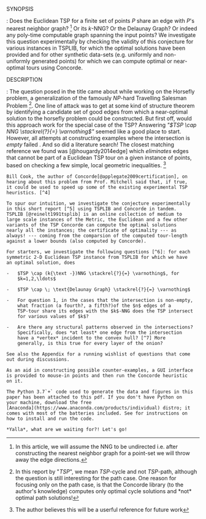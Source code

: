 SYNOPSIS

:   Does the Euclidean TSP for a finite set of points $P$ share an edge
    with $P$'s nearest neighbor graph? [^1] Or its $k$-NNG? Or the
    Delaunay Graph? Or indeed any poly-time computable graph spanning
    the input points? We investigate this question experimentally by
    checking the validity of this conjecture for various instances in
    TSPLIB, for which the optimal solutions have been provided and for
    other synthetic data-sets (e.g. uniformly and non-uniformly
    generated points) for which we can compute optimal or near-optimal
    tours using Concorde.

DESCRIPTION

:   The question posed in the title came about while working on the
    Horsefly problem, a generalization of the famously $NP$-hard
    Travelling Salesman Problem [^2]. One line of attack was to get at
    some kind of structure theorem by identifying a candidate set of
    good edges from which a near-optimal solution to the horsefly
    problem could be constructed. But first off, would this approach
    work for the special case of the TSP? Answering
    *"$TSP \cap NNG \stackrel{?}{=} \varnothing$"* seemed like a good
    place to start. However, all attempts at constructing examples where
    the intersection is *empty* failed . And so did a literature search!
    The closest matching reference we found was [@hougardy2014edge]
    which *eliminates* edges that cannot be part of a Euclidean TSP tour
    on a given instance of points, based on checking a few simple, local
    geometric inequalities. [^3]

    Bill Cook, the author of Concorde[@applegate2009certification], on
    hearing about this problem from Prof. Mitchell said that, if true,
    it could be used to speed up some of the existing experimental TSP
    heuristics. [^4]

    To spur our intuition, we investigate the conjecture experimentally
    in this short report [^5] using TSPLIB and Concorde in tandem.
    TSPLIB [@reinelt1991tsplib] is an online collection of medium to
    large scale instances of the Metric, the Euclidean and a few other
    variants of the TSP Concorde can compute the optimal solutions
    nearly all the instances; the certificate of optimality --- as
    always! --- coming from the comparsion of the computed tour-length
    against a lower bounds (also computed by Concorde).

    For starters, we investigate the following questions [^6]: for each
    symmetric 2-D Euclidean TSP instance from TSPLIB for which we have
    an optimal solution, does

    -   $TSP \cap (k{\text -})NNG \stackrel{?}{=} \varnothing$, for
        $k=1,2,\ldots$

    -   $TSP \cap \; \text{Delaunay Graph} \stackrel{?}{=} \varnothing$

    -   For question 1, in the cases that the intersection is non-empty,
        what fraction (a fourth?, a fifth?)of the $n$ edges of a
        TSP-tour share its edges with the $k$-NNG does the TSP intersect
        for various values of $k$?

    -   Are there any structural patterns observed in the intersections?
        Specifically, does *at least* one edge from the intersection
        have a *vertex* incident to the convex hull? [^7] More
        generally, is this true for every layer of the onion?

    See also the Appendix for a running wishlist of questions that come
    out during discussions.

    As an aid in constructing possible counter-examples, a GUI interface
    is provided to mouse-in points and then run the Concorde heuristic
    on it.

    The Python 3.7`+` code used to generate the data and figures in this
    paper has been attached to this pdf. If you don't have Python on
    your machine, download the free
    [Anaconda](https://www.anaconda.com/products/individual) distro; it
    comes with most of the batteries included. See for instructions on
    how to install and run the code.

    *Yalla*, what are we waiting for?! Let's go!

[^1]: In this article, we will assume the NNG to be undirected i.e.
    after constructing the nearest neighbor graph for a point-set we
    will throw away the edge directions.

[^2]: In this report by "$TSP$", we mean $TSP$-cycle and not $TSP$-path,
    although the question is still interesting for the path case. One
    reason for focusing only on the path case, is that the Concorde
    library (to the author's knowledge) computes only optimal cycle
    solutions and \*not\* optimal path solutions!

[^3]: The author believes this will be a userful reference for future
    work

[^4]: Note that the landmark PTAS'es for the TSP, such as those of
    Mitchell [@mitchell1999guillotine] and Arora[@arora1996polynomial],
    are too complicated to be put into code (yes, even Python!). On the
    other hand, the Concorde library uses a whole kitchen-sink of
    practical techniques such as $k$-local swaps, branch-and-bound,
    branch-and-cut to generate near-optimal (if not optimal) tours
    relatively quickly. However,it would be interesting to investigate
    the behavior of the various graphs with respect to the techniques
    used in the PTAS'es of Mitchell and Arora. Maybe we can augment them
    with the probabilistic method (the pigeon-hole principle on
    steroids!) to prove the existence of an intersection??

[^5]: This report has been written as a literate program
    [@knuth1984literate; @ramsey2008noweb] to weave together the code,
    explanations and generated data into the same document. Brickbats or
    bouqets on the author's preliminary public stab at literate
    programming are most welcome!

[^6]: Experimental answers to other questions will be barnacled onto the
    report as it grows

[^7]: This indeed seemed to be the case in all the author's failed
    attempts at a counter-example, and so we are looking for a
    proof/disproof for this special case of the conjecture
